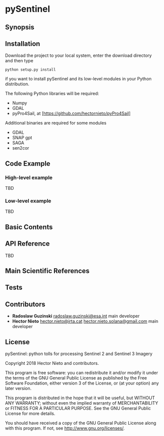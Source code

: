 ﻿# pySentinel

## Synopsis


## Installation

Download the project to your local system, enter the download directory and then type

`python setup.py install` 

if you want to install pySentinel and its low-level modules in your Python distribution. 

The following Python libraries will be required:

- Numpy
- GDAL
- pyPro4Sail, at [https://github.com/hectornieto/pyPro4Sail]

Additional binaries are required for some modules
- GDAL
- SNAP gpt
- SAGA
- sen2cor

## Code Example
### High-level example
TBD


### Low-level example
TBD
   
## Basic Contents

## API Reference
TBD

## Main Scientific References
## Tests

## Contributors
- **Radoslaw Guzinski** <radoslaw.guzinski@esa.int> main developer
- **Hector Nieto** <hector.nieto@irta.cat> <hector.nieto.solana@gmail.com> main developer

## License
pySentinel: python tolls for processing Sentinel 2 and Sentinel 3 Imagery

Copyright 2018 Hector Nieto and contributors.
    
This program is free software: you can redistribute it and/or modify
it under the terms of the GNU General Public License as published by
the Free Software Foundation, either version 3 of the License, or
(at your option) any later version.

This program is distributed in the hope that it will be useful,
but WITHOUT ANY WARRANTY; without even the implied warranty of
MERCHANTABILITY or FITNESS FOR A PARTICULAR PURPOSE.  See the
GNU General Public License for more details.

You should have received a copy of the GNU General Public License
along with this program.  If not, see <http://www.gnu.org/licenses/>.
